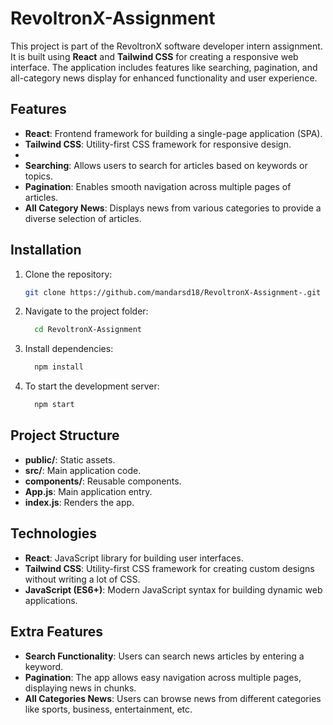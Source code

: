 # RevoltronX-Assignment

This project is part of the RevoltronX software developer intern assignment. It is built using **React** and **Tailwind CSS** for creating a responsive web interface. The application includes features like searching, pagination, and all-category news display for enhanced functionality and user experience.

## Features

- **React**: Frontend framework for building a single-page application (SPA).
- **Tailwind CSS**: Utility-first CSS framework for responsive design.
- 
- **Searching**: Allows users to search for articles based on keywords or topics.
- **Pagination**: Enables smooth navigation across multiple pages of articles.
- **All Category News**: Displays news from various categories to provide a diverse selection of articles.

## Installation

1. Clone the repository:
   ```bash
   git clone https://github.com/mandarsd18/RevoltronX-Assignment-.git

2. Navigate to the project folder:
   ```bash
     cd RevoltronX-Assignment

3. Install dependencies:
   ```bash
     npm install

4. To start the development server:
   ```bash
     npm start

## Project Structure

- **public/**: Static assets.
- **src/**: Main application code.
- **components/**: Reusable components.
- **App.js**: Main application entry.
- **index.js**: Renders the app.

## Technologies

- **React**: JavaScript library for building user interfaces.
- **Tailwind CSS**: Utility-first CSS framework for creating custom designs without writing a lot of CSS.
- **JavaScript (ES6+)**: Modern JavaScript syntax for building dynamic web applications.

## Extra Features

- **Search Functionality**: Users can search news articles by entering a keyword.
- **Pagination**: The app allows easy navigation across multiple pages, displaying news in chunks.
- **All Categories News**: Users can browse news from different categories like sports, business, entertainment, etc.

